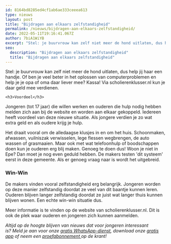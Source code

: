 ```yaml
---
id: 8164bd8285ed4cf1ab6ae333ceeea613
type: nieuws
layout: post
title: "Bijdragen aan elkaars zelfstandigheid"
permalink: /nieuws/bijdragen-aan-elkaars-zelfstandigheid/
date: 2022-05-11T19:16:41.067Z
author: 7biA1WiYB
excerpt: "Stel: je buurvrouw kan zelf niet meer de hond uitlaten, dus help jij haar een handje. Of ben je veel beter in het oplossen van computerproblemen en help je je opa of oma daar liever mee? Kassa! Via scholierenklusser.nl kun je daar geld mee verdienen.  "
seo:
  description: "Bijdragen aan elkaars zelfstandigheid"
  title: "Bijdragen aan elkaars zelfstandigheid"
---
```

Stel: je buurvrouw kan zelf niet meer de hond uitlaten, dus help jij haar een handje. Of ben je veel beter in het oplossen van computerproblemen en help je je opa of oma daar liever mee? Kassa! Via scholierenklusser.nl kun je daar geld mee verdienen.  

    <h3>Voordeel</h3>
<p>Jongeren (tot 17 jaar) die willen werken en ouderen die hulp nodig hebben melden zich aan bij de website en worden aan elkaar gekoppeld. Iedereen heeft voordeel van deze nieuwe situatie. Als jongere verdien je zo wat extra geld en als oudere krijg je hulp. </p>
<p>Het draait vooral om de alledaagse klusjes in en om het huis. Schoonmaken, afwassen, vuilniszak verwisselen, lege flessen wegbrengen, de auto wassen of grasmaaien. Maar ook met wat telefoonhulp of boodschappen doen kun je ouderen erg blij maken. Genoeg te doen dus! Woon je niet in Epe? Dan moet je nog even geduld hebben. De makers testen 'dit systeem' eerst in deze gemeente. Als er genoeg vraag naar is wordt het uitgebreid.</p>
<h3>Win-Win</h3>
<p>De makers vinden vooral zelfstandigheid erg belangrijk. Jongeren worden op deze manier zelfstandig doordat ze veel van dit baantje kunnen leren. Ouderen blijven langer zelfstandig doordat ze juist wat langer thuis kunnen blijven wonen. Een echte win-win situatie dus.</p>
<p>Meer informatie is te vinden op de website van scholierenklusser.nl. Dit is ook de plek waar ouderen en jongeren zich kunnen aanmelden.</p>
<p><em>Altijd op de hoogte blijven van nieuws dat voor jongeren interessant is? Meld je aan voor onze <a href="https://7dagen.netlify.app/whatsapp">gratis WhatsApp-dienst</a>, download onze <a href="https://7dagen.netlify.app/app">gratis app</a> of neem een <a href="https://abonneren.sevendays.nl/abonneren/abonnementen/ae/artikel">proefabonnement </a>op de krant!</em></p>  
